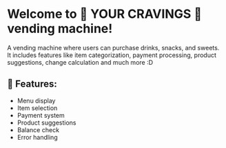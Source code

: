 # Welcome to 🎀 YOUR CRAVINGS 🎀 vending machine!
A vending machine where users can purchase drinks, snacks, and sweets. It includes features like item categorization, payment processing, product suggestions, change calculation and much more :D


## 🎀 Features:
- Menu display
- Item selection
- Payment system
- Product suggestions
- Balance check
- Error handling 

